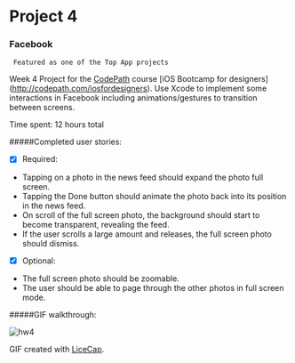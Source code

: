 # Project 4
### Facebook
` Featured as one of the Top App projects`

Week 4 Project for the [CodePath](http://www.codepath.com/) course [iOS Bootcamp for designers] (http://codepath.com/iosfordesigners).
Use Xcode to implement some interactions in Facebook including animations/gestures to transition between screens. 

Time spent: 12 hours total 

#####Completed user stories:
* [x] Required: 
 + Tapping on a photo in the news feed should expand the photo full screen.
 + Tapping the Done button should animate the photo back into its position in the news feed.
 +  On scroll of the full screen photo, the background should start to become transparent, revealing the feed.
 + If the user scrolls a large amount and releases, the full screen photo should dismiss.
 
* [x] Optional: 
 + The full screen photo should be zoomable.
 + The user should be able to page through the other photos in full screen mode.

#####GIF walkthrough:

![hw4](https://cloud.githubusercontent.com/assets/10460611/6429864/34e29af6-bfa2-11e4-8ac8-0dc81c87a27a.gif)

GIF created with [LiceCap](http://www.cockos.com/licecap/).
